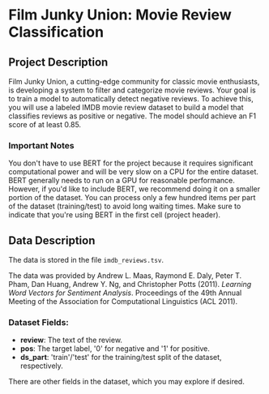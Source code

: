 # Film Junky Union: Movie Review Classification

## Project Description

Film Junky Union, a cutting-edge community for classic movie enthusiasts, is developing a system to filter and categorize movie reviews. Your goal is to train a model to automatically detect negative reviews. To achieve this, you will use a labeled IMDB movie review dataset to build a model that classifies reviews as positive or negative. The model should achieve an F1 score of at least 0.85.

### Important Notes

You don't have to use BERT for the project because it requires significant computational power and will be very slow on a CPU for the entire dataset. BERT generally needs to run on a GPU for reasonable performance. However, if you'd like to include BERT, we recommend doing it on a smaller portion of the dataset. You can process only a few hundred items per part of the dataset (training/test) to avoid long waiting times. Make sure to indicate that you're using BERT in the first cell (project header).

## Data Description

The data is stored in the file `imdb_reviews.tsv`. 

The data was provided by Andrew L. Maas, Raymond E. Daly, Peter T. Pham, Dan Huang, Andrew Y. Ng, and Christopher Potts (2011). *Learning Word Vectors for Sentiment Analysis*. Proceedings of the 49th Annual Meeting of the Association for Computational Linguistics (ACL 2011).

### Dataset Fields:

- **review**: The text of the review.
- **pos**: The target label, '0' for negative and '1' for positive.
- **ds_part**: 'train'/'test' for the training/test split of the dataset, respectively.

There are other fields in the dataset, which you may explore if desired.
